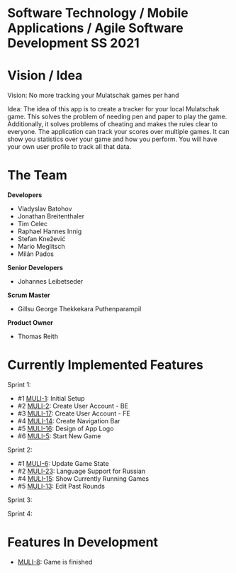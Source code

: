 # Software Technology / Mobile Applications / Agile Software Development SS 2021

# Vision / Idea
Vision: No more tracking your Mulatschak games per hand

Idea: The idea of this app is to create a tracker for your local Mulatschak game. This solves the problem of needing pen and paper to play the game. Additionally, it solves problems of cheating and makes the rules clear to everyone.
The application can track your scores over multiple games. It can show you statistics over your game and how you perform.
You will have your own user profile to track all that data.

# The Team

**Developers**
- Vladyslav Batohov
- Jonathan Breitenthaler
- Tim Celec
- Raphael Hannes Innig
- Stefan Knežević
- Mario Meglitsch
- Milán Pados

**Senior Developers**
- Johannes Leibetseder

**Scrum Master**
- Gillsu George Thekkekara Puthenparampil

**Product Owner**
- Thomas Reith




# Currently Implemented Features

Sprint 1:
- \#1 [MULI-1](https://github.com/sw21-tug/Team_29/issues/1): Initial Setup
- \#2 [MULI-2](https://github.com/sw21-tug/Team_29/issues/2): Create User Account - BE
- \#3 [MULI-17](https://github.com/sw21-tug/Team_29/issues/22): Create User Account - FE
- \#4 [MULI-14](https://github.com/sw21-tug/Team_29/issues/14): Create Navigation Bar
- \#5 [MULI-16](https://github.com/sw21-tug/Team_29/issues/16): Design of App Logo
- \#6 [MULI-5](https://github.com/sw21-tug/Team_29/issues/5): Start New Game

Sprint 2:

- \#1 [MULI-6](https://github.com/sw21-tug/Team_29/issues/6): Update Game State
- \#2 [MULI-23](https://github.com/sw21-tug/Team_29/issues/33): Language Support for Russian
- \#4 [MULI-15](https://github.com/sw21-tug/Team_29/issues/15): Show Currently Running Games
- \#5 [MULI-13](https://github.com/sw21-tug/Team_29/issues/13): Edit Past Rounds

Sprint 3:

Sprint 4:

# Features In Development

- [MULI-8](https://github.com/sw21-tug/Team_29/issues/8): Game is finished

